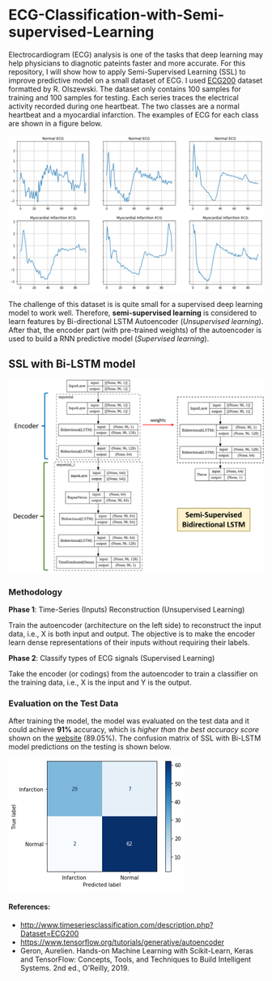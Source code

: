 # ECG-Classification-with-Semi-supervised-Learning

Electrocardiogram (ECG) analysis is one of the tasks that deep learning may help physicians to diagnotic pateints faster and more accurate. For this repository, I will show how to apply Semi-Supervised Learning (SSL) to improve predictive model on a small dataset of ECG. I used [ECG200](http://www.timeseriesclassification.com/description.php?Dataset=ECG200) dataset formatted by R. Olszewski. The dataset only contains 100 samples for training and 100 samples for testing. Each series traces the electrical activity recorded during one heartbeat. The two classes are a normal heartbeat and a myocardial infarction. The examples of ECG for each class are shown in a figure below.


![](images/exampleECG.png)

The challenge of this dataset is is quite small for a supervised deep learning model to work well. Therefore, **semi-supervised learning** is considered to learn features by Bi-directional LSTM Autoencoder (*Unsupervised learning*). After that, the encoder part (with pre-trained weights) of the autoencoder is used to build a RNN predictive model (*Supervised learning*). 

## SSL with Bi-LSTM model
![](images/SSL_architect.png)

### Methodology 
**Phase 1**: Time-Series (Inputs) Reconstruction (Unsupervised Learning)

Train the autoencoder (architecture on the left side) to reconstruct the input data, i.e., X is both input and output. The objective is to make the encoder learn dense representations of their inputs without requiring their labels. 

**Phase 2**: Classify types of ECG signals (Supervised Learning)

Take the encoder (or codings) from the autoencoder to train a classifier on the training data, i.e., X is the input and Y is the output.

### Evaluation on the Test Data
After training the model, the model was evaluated on the test data and it could achieve **91%** accuracy, which is *higher than the best accuracy score* shown on the [website](http://www.timeseriesclassification.com/description.php?Dataset=ECG200) (89.05%). The confusion matrix of SSL with Bi-LSTM model predictions on the testing is shown below.

![](images/confusion_matrix.png)


#### References:
- http://www.timeseriesclassification.com/description.php?Dataset=ECG200
- https://www.tensorflow.org/tutorials/generative/autoencoder
- Geron, Aurelien. Hands-on Machine Learning with Scikit-Learn, Keras and TensorFlow: Concepts, Tools, and Techniques to Build Intelligent Systems. 2nd ed., O’Reilly, 2019.
